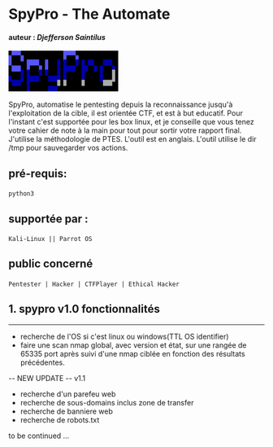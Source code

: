 # SpyPro - The Automate
#### auteur : *Djefferson Saintilus*
![image](./bannerOfficial.svg)

SpyPro, automatise le pentesting depuis la reconnaissance jusqu'à l'exploitation
de la cible, il est orientée CTF, et est à but educatif. Pour l'instant c'est supportée 
pour les box linux, et je conseille que vous tenez votre cahier de note à la main pour tout 
pour sortir votre rapport final. J'utilise la méthodologie de PTES. L'outil est en anglais.
L'outil utilise le dir /tmp pour sauvegarder vos actions.

 ## pré-requis: 
`python3`

## supportée par :
`Kali-Linux || Parrot OS`

## public concerné
`Pentester | Hacker | CTFPlayer | Ethical Hacker`


## 1. spypro v1.0 fonctionnalités
_______________________________________________________
- recherche de l'OS si c'est linux ou windows(TTL OS identifier)
- faire une scan nmap global, avec version et état, sur une rangée de 65335 port après
suivi d'une nmap ciblée en fonction des résultats précédentes.

-- NEW UPDATE -- v1.1
- recherche d'un parefeu web
- recherche de sous-domains inclus zone de transfer
- recherche de banniere web 
- recherche de robots.txt 

to be continued ...
